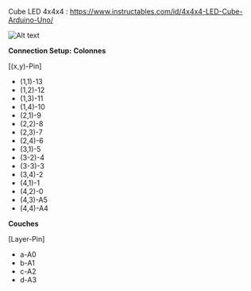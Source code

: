 Cube LED 4x4x4 : https://www.instructables.com/id/4x4x4-LED-Cube-Arduino-Uno/

![Alt text](https://github.com/arnaudm63/arduino/edit/master/Cube%204x4x4/FKIYHFNHX7PAJZD.LARGE.jpg "Optional title")

**Connection Setup:**
**Colonnes**

[(x,y)-Pin]
  - (1,1)-13
  - (1,2)-12
  - (1,3)-11
  - (1,4)-10
  - (2,1)-9
  - (2,2)-8
  - (2,3)-7
  - (2,4)-6
  - (3,1)-5
  - (3-2)-4
  - (3-3)-3
  - (3,4)-2
  - (4,1)-1
  - (4,2)-0
  - (4,3)-A5
  - (4,4)-A4

**Couches**

[Layer-Pin]
  - a-A0
  - b-A1
  - c-A2
  - d-A3
